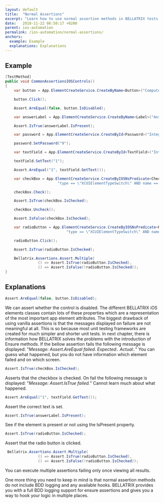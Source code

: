 ```yaml
---
layout: default
title:  "Normal Assertions"
excerpt: "Learn how to use normal assertion methods in BELLATRIX tests."
date:   2018-11-22 06:50:17 +0200
parent: ios-automation
permalink: /ios-automation/normal-assertions/
anchors:
  example: Example
  explanations: Explanations
---
```

Example
-------
```csharp
[TestMethod]
public void CommonAssertionsIOSControls()
{
    var button = App.ElementCreateService.CreateByName<Button>("ComputeSumButton");

    button.Click();

    Assert.AreEqual(false, button.IsDisabled);

    var answerLabel = App.ElementCreateService.CreateByName<Label>("Answer");

    Assert.IsTrue(answerLabel.IsPresent);

    var password = App.ElementCreateService.CreateById<Password>("IntegerB");

    password.SetPassword("9");

    var textField = App.ElementCreateService.CreateById<TextField>("IntegerA");

    textField.SetText("1");

    Assert.AreEqual("1", textField.GetText());

    var checkBox = App.ElementCreateService.CreateByIOSNsPredicate<CheckBox>(
						"type == \"XCUIElementTypeSwitch\" AND name == \"All-day\"");

    checkBox.Check();

    Assert.IsTrue(checkBox.IsChecked);

    checkBox.Uncheck();

    Assert.IsFalse(checkBox.IsChecked);

    var radioButton = App.ElementCreateService.CreateByIOSNsPredicate<RadioButton>(
							"type == \"XCUIElementTypeSwitch\" AND name == \"All-day\"");

    radioButton.Click();

    Assert.IsTrue(radioButton.IsChecked);

 	Bellatrix.Assertions.Assert.Multiple(
               () => Assert.IsTrue(radioButton.IsChecked),
               () => Assert.IsFalse(!radioButton.IsChecked));
}
```

Explanations
------------
```csharp
Assert.AreEqual(false, button.IsDisabled);
```
We can assert whether the control is disabled. The different BELLATRIX iOS elements classes contain lots of these properties which are a representation of the most important app element attributes. The biggest drawback of using vanilla assertions is that the messages displayed on failure are not meaningful at all. This is so because most unit testing frameworks are created for much simpler and shorter unit tests. In next chapter, there is information how BELLATRIX solves the problems with the introduction of Ensure methods. If the bellow assertion fails the following message is displayed: "*Message: Assert.AreEqual failed. Expected:<false>. Actual:<true>.*"
You can guess what happened, but you do not have information which element failed and on which screen.
```csharp
Assert.IsTrue(checkBox.IsChecked);
```
Asserts that the checkbox is checked. On fail the following message is displayed: "*Message: Assert.IsTrue failed.*"
Cannot learn much about what happened.
```csharp
Assert.AreEqual("1", textField.GetText());
```
Assert the correct text is set.
```csharp
Assert.IsTrue(answerLabel.IsPresent);
```
See if the element is present or not using the IsPresent property.
```csharp
Assert.IsTrue(radioButton.IsChecked);
```
Assert that the radio button is clicked.
```csharp
 Bellatrix.Assertions.Assert.Multiple(
               () => Assert.IsTrue(radioButton.IsChecked),
               () => Assert.IsFalse(!radioButton.IsChecked));
```
You can execute multiple assertions failing only once viewing all results.

One more thing you need to keep in mind is that normal assertion methods do not include BDD logging and any available hooks. BELLATRIX provides you with a full BDD logging support for ensure assertions and gives you a way to hook your logic in multiple places.